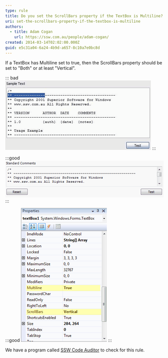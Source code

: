 ```yaml
---
type: rule
title: Do you set the ScrollBars property if the TextBox is Multiline?
uri: set-the-scrollbars-property-if-the-textbox-is-multiline
authors:
  - title: Adam Cogan
    url: https://ssw.com.au/people/adam-cogan/
created: 2014-03-14T02:02:00.000Z
guid: e5c31a04-6a24-4b9d-a657-8c10a7e0bc8d
---
```

If a TextBox has Multiline set to true, then the ScrollBars property should be set to "Both" or at least "Vertical".

<!--endintro-->

::: bad
![Figure: Bad example - Multiline TextBox without "Vertical" scroll bar.](multiline_bad.gif)
:::

:::good
![Figure: Good example - Multiline TextBox with "Vertical" scroll bar](multiline_good.gif)
:::

:::good
![Figure: Good example - Set the ScrollBars property to "Vertical" if the TextBox is Multiline](multilinetextbox.gif)
:::

We have a program called [SSW Code Auditor](https://ssw.com.au/ssw/CodeAuditor/) to check for this rule.
